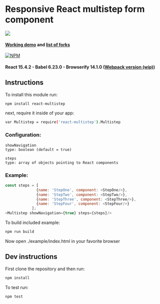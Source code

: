 # Responsive React multistep form component
<img src="https://raw.githubusercontent.com/srdjan/react-multistep/master/assets/react-multistep.png"/>

#### [Working demo](http://srdjan.github.io/react-multistep/) and [list of forks](https://github.com/srdjan/react-multistep/network/members/)

[![NPM](https://nodei.co/npm/react-multistep.png?downloads=true&stars=true)](https://nodei.co/rnpm/react-multistep/)
#### React 15.4.2 - Babel 6.23.0 - Browserify 14.1.0 ([Webpack version (wip)](https://github.com/Srdjan/react-multistep-with-webpack/))

## Instructions

To install this module run:
```sh
npm install react-multistep
```
next, require it inside of your app:
```sh
var Multistep = require('react-multistep').Multistep
```
### Configuration:
```
showNavigation 
type: boolean (default = true)
```
```
steps 
type: array of objects pointing to React components
```
### Example:
```javascript
const steps = [
              {name: 'StepOne', component: <StepOne/>},
              {name: 'StepTwo', component: <StepTwo/>},
              {name: 'StepThree', component: <StepThree/>},
              {name: 'StepFour', component: <StepFour/>}
            ];
<Multistep showNavigation={true} steps={steps}/>
```

To build included example:
```sh
npm run build
```
Now open ./example/index.html in your favorite browser


## Dev instructions

First clone the repository and then run:
```sh
npm install
```

To test run:
```sh
npm test
```
